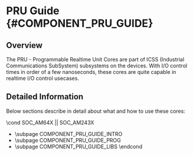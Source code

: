 # PRU Guide {#COMPONENT_PRU_GUIDE}

## Overview

The PRU - Programmable Realtime Unit Cores are part of ICSS (Industrial Communications SubSystem) subsystems on the devices. With I/O control times in order of a few nanoseconds, these cores are quite capable in realtime I/O control usecases.

## Detailed Information

Below sections describe in detail about what and how to use these cores:

\cond SOC_AM64X || SOC_AM243X
- \subpage COMPONENT_PRU_GUIDE_INTRO
- \subpage COMPONENT_PRU_GUIDE_PROG
- \subpage COMPONENT_PRU_GUIDE_LIBS
\endcond
